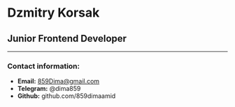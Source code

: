 # Dzmitry Korsak

## Junior Frontend Developer

___

### Contact information:

- __Email:__ 859Dima@gmail.com
- __Telegram:__ @dima859
- __Github:__ github.com/859dimaamid